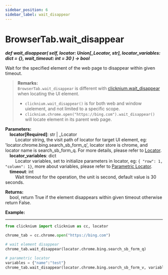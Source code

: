 ```yaml
---
sidebar_position: 6
sidebar_label: wait_disappear
---
```

# BrowserTab.wait_disappear
***def wait_disappear(
        self,
        locator: Union[_Locator, str],
        locator_variables: dict = {},
        wait_timeout: int = 30
    ) -> bool***  

Wait for the specified element of the web page to disappear within given timeout.

>**Remarks:**  
`BrowserTab.wait_disappear` is different with [clicknium.wait_disappear](./../../../globalfunctions/wait_disappear.md) when locating the UI element.
>- `clicknium.wait_disappear()` is for both web and window uielement, and not limited to a specific scope.  
>- `clicknium.chrome.open("https://bing.com").wait_disappear()` will locate element in its parent web page.  

**Parameters:**  
    &emsp;**locator[Required]**: str | _Locator   
        &emsp;&emsp; Locator string, the visit path of locator for target UI element, eg: 'locator.chrome.bing.search_sb_form_q', locator store is chrome, and locator name is search_sb_form_q. For more details, please refer to [Locator](./../../../../../concepts/locator.md).   
    &emsp;**locator_variables**: dict  
        &emsp;&emsp; Locator variables, set to initialize parameters in locator, eg: `{ "row": 1,  "column": 1}`, more about variables, please refer to [Parametric Locator](./../../../../../concepts/locator.md#parametric-locator).  
    &emsp;**timeout**: int  
        &emsp;&emsp; Wait timeout for the operation, the unit is second, default value is 30 seconds.  

**Returns:**  
    &emsp;bool, return True if the element disappears within given timeout otherwise return False.  

**Example:**
***
```python
from clicknium import clicknium as cc, locator

chrome_tab = cc.chrome.open("https://bing.com")

# wait element disappear
chrome_tab.wait_disappear(locator.chrome.bing.search_sb_form_q)

# parametric locator
variables = {"name":"test"}
chrome_tab.wait_disappear(locator.chrome.bing.search_sb_form_v, variables)

```